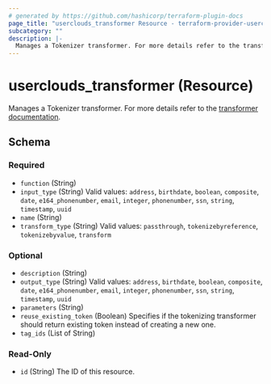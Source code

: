 ```yaml
---
# generated by https://github.com/hashicorp/terraform-plugin-docs
page_title: "userclouds_transformer Resource - terraform-provider-userclouds"
subcategory: ""
description: |-
  Manages a Tokenizer transformer. For more details refer to the transformer documentation https://docs.userclouds.com/docs/token-transformers.
---
```


# userclouds_transformer (Resource)

Manages a Tokenizer transformer. For more details refer to the [transformer documentation](https://docs.userclouds.com/docs/token-transformers).



<!-- schema generated by tfplugindocs -->
## Schema

### Required

- `function` (String)
- `input_type` (String) Valid values: `address`, `birthdate`, `boolean`, `composite`, `date`, `e164_phonenumber`, `email`, `integer`, `phonenumber`, `ssn`, `string`, `timestamp`, `uuid`
- `name` (String)
- `transform_type` (String) Valid values: `passthrough`, `tokenizebyreference`, `tokenizebyvalue`, `transform`

### Optional

- `description` (String)
- `output_type` (String) Valid values: `address`, `birthdate`, `boolean`, `composite`, `date`, `e164_phonenumber`, `email`, `integer`, `phonenumber`, `ssn`, `string`, `timestamp`, `uuid`
- `parameters` (String)
- `reuse_existing_token` (Boolean) Specifies if the tokenizing transformer should return existing token instead of creating a new one.
- `tag_ids` (List of String)

### Read-Only

- `id` (String) The ID of this resource.
